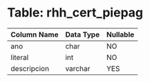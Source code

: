 # Table: rhh_cert_piepag

| Column Name | Data Type | Nullable |
|-------------|-----------|----------|
| ano | char | NO |
| literal | int | NO |
| descripcion | varchar | YES |
